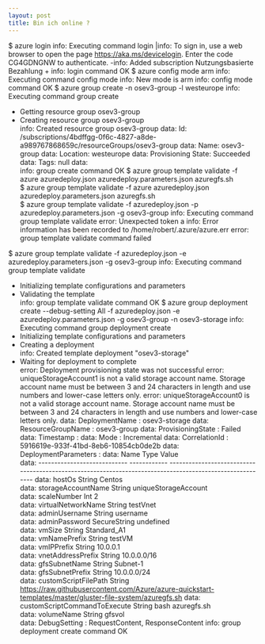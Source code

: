 ```yaml
---
layout: post
title: Bin ich online ?
---
```


$ azure login
info:    Executing command login
|info:    To sign in, use a web browser to open the page https://aka.ms/devicelogin. Enter the code CG4GDNGNW to authenticate.
-info:    Added subscription Nutzungsbasierte Bezahlung
+
info:    login command OK
$ azure config mode arm
info:    Executing command config mode
info:    New mode is arm
info:    config mode command OK
$ azure group create -n osev3-group -l westeurope
info:    Executing command group create
+ Getting resource group osev3-group                                           
+ Creating resource group osev3-group                                          
info:    Created resource group osev3-group
data:    Id:                  /subscriptions/4bdffgg-0f6c-4827-a8de-a989767868659c/resourceGroups/osev3-group
data:    Name:                osev3-group
data:    Location:            westeurope
data:    Provisioning State:  Succeeded
data:    Tags: null
data:    
info:    group create command OK
$ azure group template validate -f azure
azuredeploy.json             azuredeploy.parameters.json  azuregfs.sh                  
$ azure group template validate -f azure
azuredeploy.json             azuredeploy.parameters.json  azuregfs.sh                  
$ azure group template validate -f azuredeploy.json -p azuredeploy.parameters.json -g osev3-group
info:    Executing command group template validate
error:   Unexpected token a
info:    Error information has been recorded to /home/robert/.azure/azure.err
error:   group template validate command failed

$ azure group template validate -f azuredeploy.json -e azuredeploy.parameters.json -g osev3-group
info:    Executing command group template validate
+ Initializing template configurations and parameters                          
+ Validating the template                                                      
info:    group template validate command OK
$ azure group deployment create --debug-setting All -f azuredeploy.json -e azuredeploy.parameters.json -g osev3-group -n osev3-storage
info:    Executing command group deployment create
+ Initializing template configurations and parameters                          
+ Creating a deployment                                                        
info:    Created template deployment "osev3-storage"
+ Waiting for deployment to complete                                           
error:   Deployment provisioning state was not successful
error:   uniqueStorageAccount1 is not a valid storage account name. Storage account name must be between 3 and 24 characters in length and use numbers and lower-case letters only.
error:   uniqueStorageAccount0 is not a valid storage account name. Storage account name must be between 3 and 24 characters in length and use numbers and lower-case letters only.
data:    DeploymentName     : osev3-storage
data:    ResourceGroupName  : osev3-group
data:    ProvisioningState  : Failed
data:    Timestamp          :
data:    Mode               : Incremental
data:    CorrelationId      : 5916619e-933f-41bd-8eb6-10854cb0de2b
data:    DeploymentParameters :
data:    Name                          Type          Value                                                                                                    
data:    ----------------------------  ------------  ---------------------------------------------------------------------------------------------------------
data:    hostOs                        String        Centos                                                                                                   
data:    storageAccountName            String        uniqueStorageAccount                                                                                     
data:    scaleNumber                   Int           2                                                                                                        
data:    virtualNetworkName            String        testVnet                                                                                                 
data:    adminUsername                 String        username                                                                                                 
data:    adminPassword                 SecureString  undefined                                                                                                
data:    vmSize                        String        Standard_A1                                                                                              
data:    vmNamePrefix                  String        testVM                                                                                                   
data:    vmIPPrefix                    String        10.0.0.1                                                                                                 
data:    vnetAddressPrefix             String        10.0.0.0/16                                                                                              
data:    gfsSubnetName                 String        Subnet-1                                                                                                 
data:    gfsSubnetPrefix               String        10.0.0.0/24                                                                                              
data:    customScriptFilePath          String        https://raw.githubusercontent.com/Azure/azure-quickstart-templates/master/gluster-file-system/azuregfs.sh
data:    customScriptCommandToExecute  String        bash azuregfs.sh                                                                                         
data:    volumeName                    String        gfsvol                                                                                                   
data:    DebugSetting       : RequestContent, ResponseContent
info:    group deployment create command OK
 


